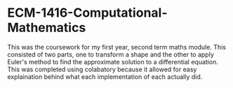 # ECM-1416-Computational-Mathematics
This was the coursework for my first year, second term maths module. This consisted of two parts, one to transform a shape and the other to apply Euler's method to find the approximate solution to a differential equation. This was completed using colabatory because it allowed for easy explaination behind what each implementation of each actually did.
